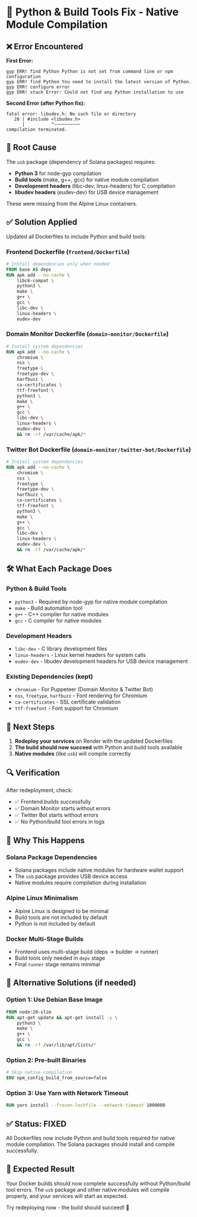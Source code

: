 # 🔧 Python & Build Tools Fix - Native Module Compilation

## ❌ Error Encountered

**First Error:**
```
gyp ERR! find Python Python is not set from command line or npm configuration
gyp ERR! find Python You need to install the latest version of Python.
gyp ERR! configure error 
gyp ERR! stack Error: Could not find any Python installation to use
```

**Second Error (after Python fix):**
```
fatal error: libudev.h: No such file or directory
   28 | #include <libudev.h>
      |          ^~~~~~~~~~~
compilation terminated.
```

## 🎯 Root Cause

The `usb` package (dependency of Solana packages) requires:
- **Python 3** for node-gyp compilation
- **Build tools** (make, g++, gcc) for native module compilation
- **Development headers** (libc-dev, linux-headers) for C compilation
- **libudev headers** (eudev-dev) for USB device management

These were missing from the Alpine Linux containers.

## ✅ Solution Applied

Updated all Dockerfiles to include Python and build tools:

### **Frontend Dockerfile** (`frontend/Dockerfile`)
```dockerfile
# Install dependencies only when needed
FROM base AS deps
RUN apk add --no-cache \
    libc6-compat \
    python3 \
    make \
    g++ \
    gcc \
    libc-dev \
    linux-headers \
    eudev-dev
```

### **Domain Monitor Dockerfile** (`domain-monitor/Dockerfile`)
```dockerfile
# Install system dependencies
RUN apk add --no-cache \
    chromium \
    nss \
    freetype \
    freetype-dev \
    harfbuzz \
    ca-certificates \
    ttf-freefont \
    python3 \
    make \
    g++ \
    gcc \
    libc-dev \
    linux-headers \
    eudev-dev \
    && rm -rf /var/cache/apk/*
```

### **Twitter Bot Dockerfile** (`domain-monitor/twitter-bot/Dockerfile`)
```dockerfile
# Install system dependencies
RUN apk add --no-cache \
    chromium \
    nss \
    freetype \
    freetype-dev \
    harfbuzz \
    ca-certificates \
    ttf-freefont \
    python3 \
    make \
    g++ \
    gcc \
    libc-dev \
    linux-headers \
    eudev-dev \
    && rm -rf /var/cache/apk/*
```

## 🛠️ What Each Package Does

### **Python & Build Tools**
- `python3` - Required by node-gyp for native module compilation
- `make` - Build automation tool
- `g++` - C++ compiler for native modules
- `gcc` - C compiler for native modules

### **Development Headers**
- `libc-dev` - C library development files
- `linux-headers` - Linux kernel headers for system calls
- `eudev-dev` - libudev development headers for USB device management

### **Existing Dependencies** (kept)
- `chromium` - For Puppeteer (Domain Monitor & Twitter Bot)
- `nss`, `freetype`, `harfbuzz` - Font rendering for Chromium
- `ca-certificates` - SSL certificate validation
- `ttf-freefont` - Font support for Chromium

## 🚀 Next Steps

1. **Redeploy your services** on Render with the updated Dockerfiles
2. **The build should now succeed** with Python and build tools available
3. **Native modules** (like `usb`) will compile correctly

## 🔍 Verification

After redeployment, check:
- ✅ Frontend builds successfully
- ✅ Domain Monitor starts without errors
- ✅ Twitter Bot starts without errors
- ✅ No Python/build tool errors in logs

## 📝 Why This Happens

### **Solana Package Dependencies**
- Solana packages include native modules for hardware wallet support
- The `usb` package provides USB device access
- Native modules require compilation during installation

### **Alpine Linux Minimalism**
- Alpine Linux is designed to be minimal
- Build tools are not included by default
- Python is not included by default

### **Docker Multi-Stage Builds**
- Frontend uses multi-stage build (deps → builder → runner)
- Build tools only needed in `deps` stage
- Final `runner` stage remains minimal

## 🎯 Alternative Solutions (if needed)

### **Option 1: Use Debian Base Image**
```dockerfile
FROM node:20-slim
RUN apt-get update && apt-get install -y \
    python3 \
    make \
    g++ \
    gcc \
    && rm -rf /var/lib/apt/lists/*
```

### **Option 2: Pre-built Binaries**
```dockerfile
# Skip native compilation
ENV npm_config_build_from_source=false
```

### **Option 3: Use Yarn with Network Timeout**
```dockerfile
RUN yarn install --frozen-lockfile --network-timeout 1000000
```

## ✅ Status: FIXED

All Dockerfiles now include Python and build tools required for native module compilation. The Solana packages should install and compile successfully.

## 🚀 Expected Result

Your Docker builds should now complete successfully without Python/build tool errors. The `usb` package and other native modules will compile properly, and your services will start as expected.

Try redeploying now - the build should succeed! 🎉
